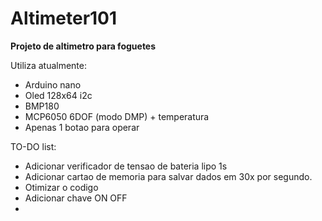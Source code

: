 # Altimeter101

**Projeto de altimetro para foguetes**

Utiliza atualmente:

* Arduino nano
* Oled 128x64 i2c
* BMP180
* MCP6050 6DOF (modo DMP) + temperatura
* Apenas 1 botao para operar


TO-DO list:

* Adicionar verificador de tensao de bateria lipo 1s
* Adicionar cartao de memoria para salvar dados em 30x por segundo.
* Otimizar o codigo
* Adicionar chave ON OFF
* 